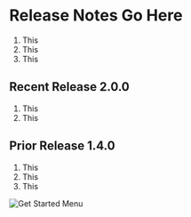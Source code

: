 # Release Notes Go Here
1. This
2. This
3. This

## Recent Release 2.0.0
1. This
2. This

## Prior Release 1.4.0
1. This
2. This
3. This

![Get Started Menu](../images/getStarted.png)
